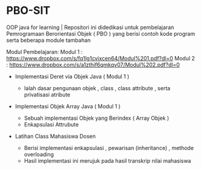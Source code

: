 # PBO-SIT
OOP java for learning | Repositori ini didedikasi untuk pembelajaran Pemrogramaan Berorientasi Objek ( PBO ) yang berisi contoh kode program serta beberapa module tambahan

Modul Pembelajaran:
Modul 1 : https://www.dropbox.com/s/fq1lg1cvixcen64/Modul%201.pdf?dl=0
Modul 2 : https://www.dropbox.com/s/a1zthif6qmkqy07/Modul%202.pdf?dl=0

- Implementasi Deret via Objek Java ( Modul 1 )
    - Ialah dasar pengunaan objek , class , class attribute , serta privatisasi atribute

- Implementasi Objek Array Java ( Modul 1 )
    - Sebuah implementasi  Objek yang Berindex ( Array Objek )
    - Enkapsulasi Attrubute

- Latihan Class Mahasiswa Dosen
    - Berisi implementasi enkapsulasi , pewarisan (inheritance) , methode overloading
    - Hasil implementasi ini merujuk pada hasil transkrip nilai mahasiswa
    

